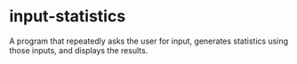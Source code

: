 # input-statistics
 A program that repeatedly asks the user for input, generates statistics using those inputs, and displays the results.
